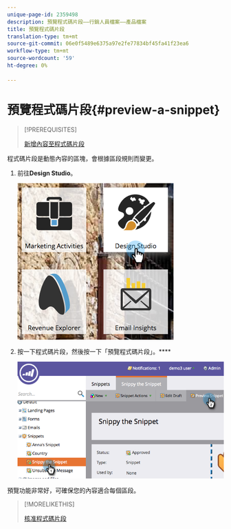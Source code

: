 ```yaml
---
unique-page-id: 2359498
description: 預覽程式碼片段——行銷人員檔案——產品檔案
title: 預覽程式碼片段
translation-type: tm+mt
source-git-commit: 06e0f5489e6375a97e2fe77834bf45fa41f23ea6
workflow-type: tm+mt
source-wordcount: '59'
ht-degree: 0%

---
```



# 預覽程式碼片段{#preview-a-snippet}

>[!PREREQUISITES]
>
>[新增內容至程式碼片段](/help/marketo/product-docs/personalization/segmentation-and-snippets/snippets/add-content-to-a-snippet.md)

程式碼片段是動態內容的區塊，會根據區段規則而變更。

1. 前往&#x200B;**Design Studio**。

   ![](assets/designstudio-3.png)

1. 按一下程式碼片段，然後按一下「預覽程式碼片段」。****

   ![](assets/image2014-9-16-9-3a48-3a32.png)

預覽功能非常好，可確保您的內容適合每個區段。

>[!MORELIKETHIS]
>
>[核准程式碼片段](/help/marketo/product-docs/personalization/segmentation-and-snippets/snippets/approve-a-snippet.md)
